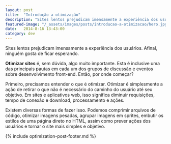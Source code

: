 ```yaml
---
layout: post
title:  "Introdução a otimização"
description: "Sites lentos prejudicam imensamente a experiência dos usuários. Afinal, ninguém gosta de ficar esperando."
featured-image: "/_assets/images/posts/introducao-a-otimizacao/hero.jpg"
date:   2014-8-16 13:43:00
category: dev
---
```


Sites lentos prejudicam imensamente a experiência dos usuários. Afinal, ninguém gosta de ficar esperando.

**Otimizar sites** é, sem dúvida, algo muito importante. Esta é inclusive uma das principais pautas em cada um dos grupos de discussão e eventos sobre desenvolvimento front-end. Então, por onde começar?

<!--more-->

Primeiro, precisamos entender o que é otimizar. Otimizar é simplesmente a ação de retirar o que não é necessário do caminho do usuário até seu objetivo. Em sites e aplicativos web, isso significa diminuir requisições, tempo de conexão e download, processamento e ações.

Existem diversas formas de fazer isso. Podemos comprimir arquivos de código, otimizar imagens pesadas, agrupar imagens em sprites, embutir os estilos de uma página direto no HTML, assim como prever ações dos usuários e tornar o site mais simples e objetivo.

{% include optimization-post-footer.md %}